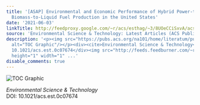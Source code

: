 ```yaml
---
title: '[ASAP] Environmental and Economic Performance of Hybrid Power-to-Liquid and
  Biomass-to-Liquid Fuel Production in the United States'
date: '2021-06-03'
linkTitle: http://feedproxy.google.com/~r/acs/esthag/~3/8UOeCCiSxvA/acs.est.0c07674
source: 'Environmental Science & Technology: Latest Articles (ACS Publications)'
description: '<p><img src="https://pubs.acs.org/na101/home/literatum/publisher/achs/journals/content/esthag/0/esthag.ahead-of-print/acs.est.0c07674/20210603/images/medium/es0c07674_0011.gif"
  alt="TOC Graphic"/></p><div><cite>Environmental Science & Technology</cite></div><div>DOI:
  10.1021/acs.est.0c07674</div><img src="http://feeds.feedburner.com/~r/acs/esthag/~4/8UOeCCiSxvA"
  height="1" width="1" ...'
disable_comments: true
---
```

<p><img src="https://pubs.acs.org/na101/home/literatum/publisher/achs/journals/content/esthag/0/esthag.ahead-of-print/acs.est.0c07674/20210603/images/medium/es0c07674_0011.gif" alt="TOC Graphic"/></p><div><cite>Environmental Science & Technology</cite></div><div>DOI: 10.1021/acs.est.0c07674</div><img src="http://feeds.feedburner.com/~r/acs/esthag/~4/8UOeCCiSxvA" height="1" width="1" ...